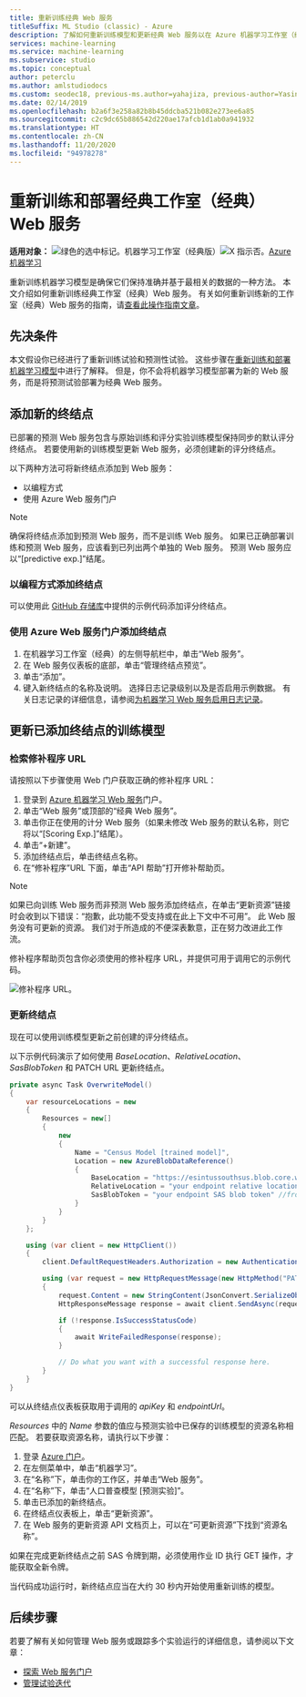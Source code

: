 ```yaml
---
title: 重新训练经典 Web 服务
titleSuffix: ML Studio (classic) - Azure
description: 了解如何重新训练模型和更新经典 Web 服务以在 Azure 机器学习工作室（经典）中使用最新经过训练的模型。
services: machine-learning
ms.service: machine-learning
ms.subservice: studio
ms.topic: conceptual
author: peterclu
ms.author: amlstudiodocs
ms.custom: seodec18, previous-ms.author=yahajiza, previous-author=YasinMSFT
ms.date: 02/14/2019
ms.openlocfilehash: b2a6f3e258a82b8b45ddcba521b082e273ee6a85
ms.sourcegitcommit: c2c9dc65b886542d220ae17afcb1d1ab0a941932
ms.translationtype: HT
ms.contentlocale: zh-CN
ms.lasthandoff: 11/20/2020
ms.locfileid: "94978278"
---
```

# <a name="retrain-and-deploy-a-classic-studio-classic-web-service"></a>重新训练和部署经典工作室（经典）Web 服务

**适用对象：** ![绿色的选中标记。](../../../includes/media/aml-applies-to-skus/yes.png)机器学习工作室（经典版）![X 指示否。](../../../includes/media/aml-applies-to-skus/no.png)[Azure 机器学习](../overview-what-is-machine-learning-studio.md#ml-studio-classic-vs-azure-machine-learning-studio)


重新训练机器学习模型是确保它们保持准确并基于最相关的数据的一种方法。 本文介绍如何重新训练经典工作室（经典）Web 服务。 有关如何重新训练新的工作室（经典）Web 服务的指南，请[查看此操作指南文章](retrain-machine-learning-model.md)。

## <a name="prerequisites"></a>先决条件

本文假设你已经进行了重新训练试验和预测性试验。 这些步骤在[重新训练和部署机器学习模型](/machine-learning/studio/retrain-machine-learning-model)中进行了解释。 但是，你不会将机器学习模型部署为新的 Web 服务，而是将预测试验部署为经典 Web 服务。
     
## <a name="add-a-new-endpoint"></a>添加新的终结点

已部署的预测 Web 服务包含与原始训练和评分实验训练模型保持同步的默认评分终结点。 若要使用新的训练模型更新 Web 服务，必须创建新的评分终结点。

以下两种方法可将新终结点添加到 Web 服务：

* 以编程方式
* 使用 Azure Web 服务门户

> [!NOTE]
> 确保将终结点添加到预测 Web 服务，而不是训练 Web 服务。 如果已正确部署训练和预测 Web 服务，应该看到已列出两个单独的 Web 服务。 预测 Web 服务应以“[predictive exp.]”结尾。
>

### <a name="programmatically-add-an-endpoint"></a>以编程方式添加终结点

可以使用此 [GitHub 存储库](https://github.com/hning86/azuremlps#add-amlwebserviceendpoint)中提供的示例代码添加评分终结点。

### <a name="use-the-azure-web-services-portal-to-add-an-endpoint"></a>使用 Azure Web 服务门户添加终结点

1. 在机器学习工作室（经典）的左侧导航栏中，单击“Web 服务”。
1. 在 Web 服务仪表板的底部，单击“管理终结点预览”。
1. 单击“添加”。
1. 键入新终结点的名称及说明。 选择日志记录级别以及是否启用示例数据。 有关日志记录的详细信息，请参阅[为机器学习 Web 服务启用日志记录](web-services-logging.md)。

## <a name="update-the-added-endpoints-trained-model"></a>更新已添加终结点的训练模型

### <a name="retrieve-patch-url"></a>检索修补程序 URL

请按照以下步骤使用 Web 门户获取正确的修补程序 URL：

1. 登录到 [Azure 机器学习 Web 服务](https://services.azureml.net/)门户。
1. 单击“Web 服务”或顶部的“经典 Web 服务”。
1. 单击你正在使用的计分 Web 服务（如果未修改 Web 服务的默认名称，则它将以“[Scoring Exp.]”结尾）。
1. 单击“+新建”。
1. 添加终结点后，单击终结点名称。
1. 在“修补程序”URL 下面，单击“API 帮助”打开修补帮助页。

> [!NOTE]
> 如果已向训练 Web 服务而非预测 Web 服务添加终结点，在单击“更新资源”链接时会收到以下错误：“抱歉，此功能不受支持或在此上下文中不可用”。 此 Web 服务没有可更新的资源。 我们对于所造成的不便深表歉意，正在努力改进此工作流。
>

修补程序帮助页包含你必须使用的修补程序 URL，并提供可用于调用它的示例代码。

![修补程序 URL。](./media/retrain-classic/ml-help-page-patch-url.png)

### <a name="update-the-endpoint"></a>更新终结点

现在可以使用训练模型更新之前创建的评分终结点。

以下示例代码演示了如何使用 *BaseLocation*、*RelativeLocation*、*SasBlobToken* 和 PATCH URL 更新终结点。

```csharp
private async Task OverwriteModel()
{
    var resourceLocations = new
    {
        Resources = new[]
        {
            new
            {
                Name = "Census Model [trained model]",
                Location = new AzureBlobDataReference()
                {
                    BaseLocation = "https://esintussouthsus.blob.core.windows.net/",
                    RelativeLocation = "your endpoint relative location", //from the output, for example: "experimentoutput/8946abfd-79d6-4438-89a9-3e5d109183/8946abfd-79d6-4438-89a9-3e5d109183.ilearner"
                    SasBlobToken = "your endpoint SAS blob token" //from the output, for example: "?sv=2013-08-15&sr=c&sig=37lTTfngRwxCcf94%3D&st=2015-01-30T22%3A53%3A06Z&se=2015-01-31T22%3A58%3A06Z&sp=rl"
                }
            }
        }
    };

    using (var client = new HttpClient())
    {
        client.DefaultRequestHeaders.Authorization = new AuthenticationHeaderValue("Bearer", apiKey);

        using (var request = new HttpRequestMessage(new HttpMethod("PATCH"), endpointUrl))
        {
            request.Content = new StringContent(JsonConvert.SerializeObject(resourceLocations), System.Text.Encoding.UTF8, "application/json");
            HttpResponseMessage response = await client.SendAsync(request);

            if (!response.IsSuccessStatusCode)
            {
                await WriteFailedResponse(response);
            }

            // Do what you want with a successful response here.
        }
    }
}
```

可以从终结点仪表板获取用于调用的 *apiKey* 和 *endpointUrl*。

*Resources* 中的 *Name* 参数的值应与预测实验中已保存的训练模型的资源名称相匹配。 若要获取资源名称，请执行以下步骤：

1. 登录 [Azure 门户](https://portal.azure.cn)。
1. 在左侧菜单中，单击“机器学习”。
1. 在“名称”下，单击你的工作区，并单击“Web 服务”。
1. 在“名称”下，单击“人口普查模型 [预测实验]”。
1. 单击已添加的新终结点。
1. 在终结点仪表板上，单击“更新资源”。
1. 在 Web 服务的更新资源 API 文档页上，可以在“可更新资源”下找到“资源名称”。

如果在完成更新终结点之前 SAS 令牌到期，必须使用作业 ID 执行 GET 操作，才能获取全新令牌。

当代码成功运行时，新终结点应当在大约 30 秒内开始使用重新训练的模型。

## <a name="next-steps"></a>后续步骤

若要了解有关如何管理 Web 服务或跟踪多个实验运行的详细信息，请参阅以下文章：

* [探索 Web 服务门户](manage-new-webservice.md)
* [管理试验迭代](manage-experiment-iterations.md)